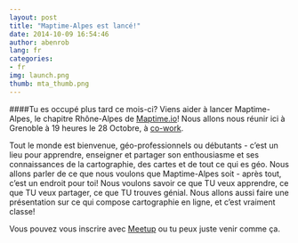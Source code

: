 ```yaml
---
layout: post
title: "Maptime-Alpes est lancé!"
date: 2014-10-09 16:54:46
author: abenrob
lang: fr
categories:
- fr
img: launch.png
thumb: mta_thumb.png
---
```


####Tu es occupé plus tard ce mois-ci?
Viens aider à lancer Maptime-Alpes, le chapitre Rhône-Alpes de [Maptime.io](http://www.maptime.io)! Nous allons nous réunir ici à Grenoble à 19 heures le 28 Octobre, à [co-work](http://www.co-work.fr).
<!--more-->

Tout le monde est bienvenue, géo-professionnels ou débutants - c’est un lieu pour apprendre, enseigner et partager son enthousiasme et ses connaissances de la cartographie, des cartes et de tout ce qui es géo. Nous allons parler de ce que nous voulons que Maptime-Alpes soit - après tout, c’est un endroit pour toi! Nous voulons savoir ce que TU veux apprendre, ce que TU veux partager, ce que TU trouves génial. Nous allons aussi faire une présentation sur ce qui compose cartographie en ligne, et c’est vraiment classe!

Vous pouvez vous inscrire avec [Meetup](http://www.meetup.com/MaptimeAlpes/) ou tu peux juste venir comme ça.